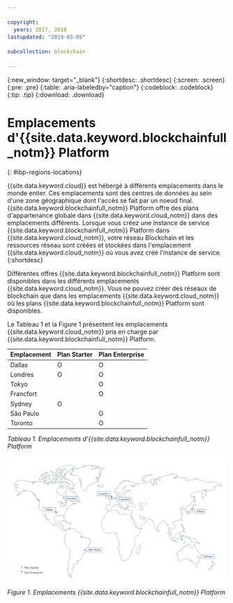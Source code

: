 ```yaml
---

copyright:
  years: 2017, 2018
lastupdated: "2019-03-05"

subcollection: blockchain

---
```


{:new_window: target="_blank"}
{:shortdesc: .shortdesc}
{:screen: .screen}
{:pre: .pre}
{:table: .aria-labeledby="caption"}
{:codeblock: .codeblock}
{:tip: .tip}
{:download: .download}


# Emplacements d'{{site.data.keyword.blockchainfull_notm}} Platform
{: #ibp-regions-locations}

{{site.data.keyword.cloud}} est hébergé à différents emplacements dans le monde entier. Ces emplacements sont des centres de données au sein d'une zone géographique dont l'accès se fait par un noeud final. {{site.data.keyword.blockchainfull_notm}} Platform offre des plans d'appartenance globale dans {{site.data.keyword.cloud_notm}} dans des emplacements différents. Lorsque vous créez une instance de service {{site.data.keyword.blockchainfull_notm}} Platform dans {{site.data.keyword.cloud_notm}}, votre réseau Blockchain et les ressources réseau sont créées et stockées dans l'emplacement {{site.data.keyword.cloud_notm}} où vous avez créé l'instance de service.
{:shortdesc}

Différentes offres {{site.data.keyword.blockchainfull_notm}} Platform sont disponibles dans les différents emplacements {{site.data.keyword.cloud_notm}}. Vous ne pouvez créer des réseaux de blockchain que dans les emplacements {{site.data.keyword.cloud_notm}} où les plans {{site.data.keyword.blockchainfull_notm}} Platform sont disponibles.

Le Tableau 1 et la Figure 1 présentent les emplacements {{site.data.keyword.cloud_notm}} pris en charge par {{site.data.keyword.blockchainfull_notm}} Platform.

| Emplacement | Plan Starter | Plan Enterprise |
|--------|----------|----------|
| Dallas | O | O |
| Londres | O | O |
| Tokyo |  | O |
| Francfort |  | O |
| Sydney | O |  |
| São Paulo |  | O |
| Toronto |  | O |

_Tableau 1. Emplacements d'{{site.data.keyword.blockchainfull_notm}} Platform_


![Emplacements {{site.data.keyword.blockchainfull_notm}} Platform](../images/ibp_regions.png "Emplacements {{site.data.keyword.blockchainfull_notm}} Platform")  
_Figure 1. Emplacements {{site.data.keyword.blockchainfull_notm}} Platform_
